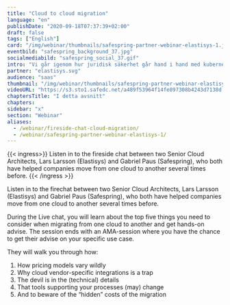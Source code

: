 ```yaml
---
title: "Cloud to cloud migration"
language: "en"
publishDate: "2020-09-18T07:37:39+02:00"
draft: false
tags: ["English"]
card: "/img/webinar/thumbnails/safespring-partner-webinar-elastisys-1.jpg"
eventbild: "safespring_background_37.jpg"
socialmediabild: "safespring_social_37.gif"
intro: "Vi går igenom hur juridisk säkerhet går hand i hand med kubernetes och cloud native applikationer"
partner: "elastisys.svg"
audience: "saas"
thumbnail: "/img/webinar/thumbnails/safespring-partner-webinar-elastisys-1.jpg"
videoURL: "https://s3.sto1.safedc.net/a489f53964f14fe897308b4243d7138d:processedvideos/safespring-partner-webinar-elastisys-1/master.m3u8"
chaptersTitle: "I detta avsnitt"
chapters:
sidebar: "x"
section: "Webinar"
aliases:
  - /webinar/fireside-chat-cloud-migration/
  - /webinar/safespring-partner-webinar-elastisys-1/
---
```


{{< ingress>}}
Listen in to the fireside chat between two Senior Cloud Architects, Lars Larsson (Elastisys) and Gabriel Paus (Safespring), who both have helped companies move from one cloud to another several times before.
{{< /ingress >}}

Listen in to the firechat between two Senior Cloud Architects, Lars Larsson (Elastisys) and Gabriel Paus (Safespring), who both have helped companies move from one cloud to another several times before.

During the Live chat, you will learn about the top five things you need to consider when migrating from one cloud to another and get hands-on advise. The session ends with an AMA-session where you have the chance to get their advise on your specific use case.

They will walk you through how:

1. How pricing models vary wildly
2. Why cloud vendor-specific integrations is a trap
3. The devil is in the (technical) details
4. That tools supporting your processes (may) change
5. And to beware of the “hidden” costs of the migration
